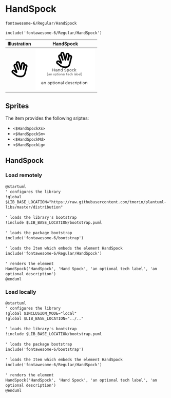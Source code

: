 # HandSpock


```text
fontawesome-6/Regular/HandSpock
```

```text
include('fontawesome-6/Regular/HandSpock')
```



| Illustration | HandSpock |
| :---: | :---: |
| ![illustration for Illustration](../../fontawesome-6/Regular/HandSpock.png) | ![illustration for HandSpock](../../fontawesome-6/Regular/HandSpock.Local.png) |



## Sprites
The item provides the following sriptes:

- `<$HandSpockXs>`
- `<$HandSpockSm>`
- `<$HandSpockMd>`
- `<$HandSpockLg>`





## HandSpock

### Load remotely
```plantuml
@startuml
' configures the library
!global $LIB_BASE_LOCATION="https://raw.githubusercontent.com/tmorin/plantuml-libs/master/distribution"

' loads the library's bootstrap
!include $LIB_BASE_LOCATION/bootstrap.puml

' loads the package bootstrap
include('fontawesome-6/bootstrap')

' loads the Item which embeds the element HandSpock
include('fontawesome-6/Regular/HandSpock')

' renders the element
HandSpock('HandSpock', 'Hand Spock', 'an optional tech label', 'an optional description')
@enduml
```

### Load locally
```plantuml
@startuml
' configures the library
!global $INCLUSION_MODE="local"
!global $LIB_BASE_LOCATION="../.."

' loads the library's bootstrap
!include $LIB_BASE_LOCATION/bootstrap.puml

' loads the package bootstrap
include('fontawesome-6/bootstrap')

' loads the Item which embeds the element HandSpock
include('fontawesome-6/Regular/HandSpock')

' renders the element
HandSpock('HandSpock', 'Hand Spock', 'an optional tech label', 'an optional description')
@enduml
```

